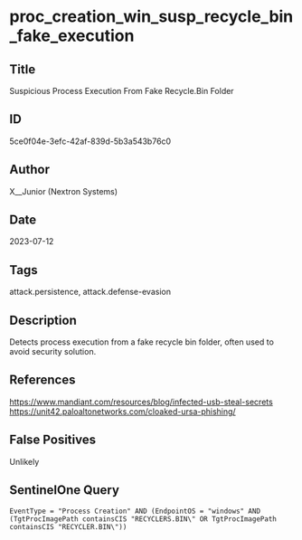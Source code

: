 # proc_creation_win_susp_recycle_bin_fake_execution

## Title
Suspicious Process Execution From Fake Recycle.Bin Folder

## ID
5ce0f04e-3efc-42af-839d-5b3a543b76c0

## Author
X__Junior (Nextron Systems)

## Date
2023-07-12

## Tags
attack.persistence, attack.defense-evasion

## Description
Detects process execution from a fake recycle bin folder, often used to avoid security solution.

## References
https://www.mandiant.com/resources/blog/infected-usb-steal-secrets
https://unit42.paloaltonetworks.com/cloaked-ursa-phishing/

## False Positives
Unlikely

## SentinelOne Query
```
EventType = "Process Creation" AND (EndpointOS = "windows" AND (TgtProcImagePath containsCIS "RECYCLERS.BIN\" OR TgtProcImagePath containsCIS "RECYCLER.BIN\"))

```